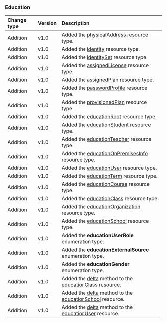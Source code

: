 ### Education

| **Change type** | **Version** | **Description** |
|:---|:---|:---|
|Addition|v1.0|Added the [physicalAddress](https://docs.microsoft.com/en-us/graph/api/resources/physicalAddress?view=graph-rest-1.0) resource type.|
|Addition|v1.0|Added the [identity](https://docs.microsoft.com/en-us/graph/api/resources/identity?view=graph-rest-1.0) resource type.|
|Addition|v1.0|Added the [identitySet](https://docs.microsoft.com/en-us/graph/api/resources/identitySet?view=graph-rest-1.0) resource type.|
|Addition|v1.0|Added the [assignedLicense](https://docs.microsoft.com/en-us/graph/api/resources/assignedLicense?view=graph-rest-1.0) resource type.|
|Addition|v1.0|Added the [assignedPlan](https://docs.microsoft.com/en-us/graph/api/resources/assignedPlan?view=graph-rest-1.0) resource type.|
|Addition|v1.0|Added the [passwordProfile](https://docs.microsoft.com/en-us/graph/api/resources/passwordProfile?view=graph-rest-1.0) resource type.|
|Addition|v1.0|Added the [provisionedPlan](https://docs.microsoft.com/en-us/graph/api/resources/provisionedPlan?view=graph-rest-1.0) resource type.|
|Addition|v1.0|Added the [educationRoot](https://docs.microsoft.com/en-us/graph/api/resources/educationRoot?view=graph-rest-1.0) resource type.|
|Addition|v1.0|Added the [educationStudent](https://docs.microsoft.com/en-us/graph/api/resources/educationStudent?view=graph-rest-1.0) resource type.|
|Addition|v1.0|Added the [educationTeacher](https://docs.microsoft.com/en-us/graph/api/resources/educationTeacher?view=graph-rest-1.0) resource type.|
|Addition|v1.0|Added the [educationOnPremisesInfo](https://docs.microsoft.com/en-us/graph/api/resources/educationOnPremisesInfo?view=graph-rest-1.0) resource type.|
|Addition|v1.0|Added the [educationUser](https://docs.microsoft.com/en-us/graph/api/resources/educationUser?view=graph-rest-1.0) resource type.|
|Addition|v1.0|Added the [educationTerm](https://docs.microsoft.com/en-us/graph/api/resources/educationTerm?view=graph-rest-1.0) resource type.|
|Addition|v1.0|Added the [educationCourse](https://docs.microsoft.com/en-us/graph/api/resources/educationCourse?view=graph-rest-1.0) resource type.|
|Addition|v1.0|Added the [educationClass](https://docs.microsoft.com/en-us/graph/api/resources/educationClass?view=graph-rest-1.0) resource type.|
|Addition|v1.0|Added the [educationOrganization](https://docs.microsoft.com/en-us/graph/api/resources/educationOrganization?view=graph-rest-1.0) resource type.|
|Addition|v1.0|Added the [educationSchool](https://docs.microsoft.com/en-us/graph/api/resources/educationSchool?view=graph-rest-1.0) resource type.|
|Addition|v1.0|Added the **educationUserRole** enumeration type.|
|Addition|v1.0|Added the **educationExternalSource** enumeration type.|
|Addition|v1.0|Added the **educationGender** enumeration type.|
|Addition|v1.0|Added the [delta](https://docs.microsoft.com/en-us/graph/api/educationClass-delta?view=graph-rest-1.0) method to the [educationClass](https://docs.microsoft.com/en-us/graph/api/resources/educationClass?view=graph-rest-1.0) resource.|
|Addition|v1.0|Added the [delta](https://docs.microsoft.com/en-us/graph/api/educationSchool-delta?view=graph-rest-1.0) method to the [educationSchool](https://docs.microsoft.com/en-us/graph/api/resources/educationSchool?view=graph-rest-1.0) resource.|
|Addition|v1.0|Added the [delta](https://docs.microsoft.com/en-us/graph/api/educationUser-delta?view=graph-rest-1.0) method to the [educationUser](https://docs.microsoft.com/en-us/graph/api/resources/educationUser?view=graph-rest-1.0) resource.|
